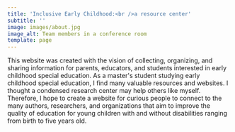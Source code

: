 ```yaml
---
title: 'Inclusive Early Childhood:<br />a resource center'
subtitle: ''
image: images/about.jpg
image_alt: Team members in a conference room
template: page
---
```


This website was created with the vision of collecting, organizing, and sharing information for parents, educators, and students interested in early childhood special education. As a master's student studying early childhood special education, I find many valuable resources and websites. I thought a condensed research center may help others like myself. Therefore, I hope to create a website for curious people to connect to the many authors, researchers, and organizations that aim to improve the quality of education for young children with and without disabilities ranging from birth to five years old. 
